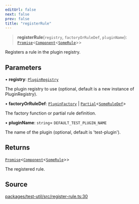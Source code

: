 ```yaml
---
editUrl: false
next: false
prev: false
title: "registerRule"
---
```


> **registerRule**(`registry`, `factoryOrRuleDef`, `pluginName`): [`Promise`]( https://developer.mozilla.org/docs/Web/JavaScript/Reference/Global_Objects/Promise )\<[`Component`](/api/midnight-smoker/midnight-smoker/component/type-aliases/component/)\<[`SomeRule`](/api/midnight-smoker/midnight-smoker/rule/type-aliases/somerule/)\>\>

Registers a rule in the plugin registry.

## Parameters

• **registry**: [`PluginRegistry`](/api/midnight-smoker/midnight-smoker/classes/pluginregistry/)

The plugin registry to use (optional, default is a new
  instance of PluginRegistry).

• **factoryOrRuleDef**: [`PluginFactory`](/api/midnight-smoker/midnight-smoker/plugin/type-aliases/pluginfactory/) \| [`Partial`]( https://www.typescriptlang.org/docs/handbook/utility-types.html#partialtype )\<[`SomeRuleDef`](/api/midnight-smoker/midnight-smoker/rule/type-aliases/someruledef/)\>

The factory function or partial rule definition.

• **pluginName**: `string`= `DEFAULT_TEST_PLUGIN_NAME`

The name of the plugin (optional, default is
  'test-plugin').

## Returns

[`Promise`]( https://developer.mozilla.org/docs/Web/JavaScript/Reference/Global_Objects/Promise )\<[`Component`](/api/midnight-smoker/midnight-smoker/component/type-aliases/component/)\<[`SomeRule`](/api/midnight-smoker/midnight-smoker/rule/type-aliases/somerule/)\>\>

The registered rule.

## Source

[packages/test-util/src/register-rule.ts:30](https://github.com/boneskull/midnight-smoker/blob/417858b/packages/test-util/src/register-rule.ts#L30)

